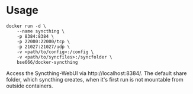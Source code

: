 # Usage

```
docker run -d \
    --name syncthing \
    -p 8384:8384 \
    -p 22000:22000/tcp \
    -p 21027:21027/udp \
    -v <path/to/config>:/config \
    -v <path/to/syncfiles>:/syncfolder \
    bse666/docker-syncthing
```
Access  the Syncthing-WebUI via http://localhost:8384/. The default share folder, which syncthing creates, when it's first run is not mountable from outside containers.
